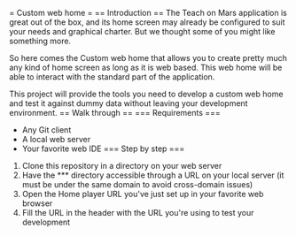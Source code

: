= Custom web home =
== Introduction ==
The Teach on Mars application is great out of the box, and its home screen may already be configured to suit your needs and graphical charter. But we thought some of you might like something more.

So here comes the Custom web home that allows you to create pretty much any kind of home screen as long as it is web based. This web home will be able to interact with the standard part of the application.

This project will provide the tools you need to develop a custom web home and test it against dummy data without leaving your development environment.
== Walk through ==
=== Requirements ===
* Any Git client
* A local web server
* Your favorite web IDE
=== Step by step ===
1. Clone this repository in a directory on your web server
2. Have the *** directory accessible through a URL on your local server (it must be under the same domain to avoid cross-domain issues)
3. Open the Home player URL you've just set up in your favorite web browser
4. Fill the URL in the header with the URL you're using to test your development
